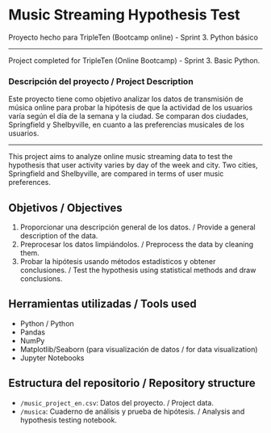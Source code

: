 # Music Streaming Hypothesis Test

Proyecto hecho para TripleTen (Bootcamp online) - Sprint 3. Python básico 

---

Project completed for TripleTen (Online Bootcamp) - Sprint 3. Basic Python.

### Descripción del proyecto / Project Description

Este proyecto tiene como objetivo analizar los datos de transmisión de música online para probar la hipótesis de que la actividad de los usuarios varía según el día de la semana y la ciudad. Se comparan dos ciudades, Springfield y Shelbyville, en cuanto a las preferencias musicales de los usuarios.

---

This project aims to analyze online music streaming data to test the hypothesis that user activity varies by day of the week and city. Two cities, Springfield and Shelbyville, are compared in terms of user music preferences.

## Objetivos / Objectives
1. Proporcionar una descripción general de los datos. / Provide a general description of the data.
2. Preprocesar los datos limpiándolos. / Preprocess the data by cleaning them.
3. Probar la hipótesis usando métodos estadísticos y obtener conclusiones. / Test the hypothesis using statistical methods and draw conclusions.

## Herramientas utilizadas / Tools used
- Python / Python
- Pandas
- NumPy
- Matplotlib/Seaborn (para visualización de datos / for data visualization)
- Jupyter Notebooks

## Estructura del repositorio / Repository structure
- `/music_project_en.csv`: Datos del proyecto. / Project data.
- `/musica`: Cuaderno de análisis y prueba de hipótesis. / Analysis and hypothesis testing notebook.
